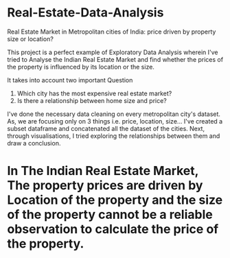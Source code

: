 # Real-Estate-Data-Analysis
Real Estate Market in Metropolitan cities of India: price driven by property size or location?


This project is a perfect example of Exploratory Data Analysis wherein I've tried to Analyse the 
Indian Real Estate Market and find whether the prices of the property is influenced by its location or the size.

It takes into account two important Question
1. Which city has the most expensive real estate market?
2. Is there a relationship between home size and price?

I've done the necessary data cleaning on every metropolitan city's dataset. 
As, we are focusing only on 3 things i.e. price, location, size... 
I've created a subset dataframe and concatenated all the dataset of the cities. 
Next, through visualisations, I tried exploring the relationships between them and draw a conclusion. 

# In The Indian Real Estate Market, The property prices are driven by Location of the property and the size of the property cannot be a reliable observation to calculate the price of the property. 
